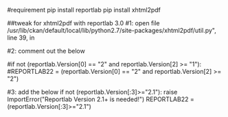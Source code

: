 

#requirement
pip install reportlab
pip install xhtml2pdf


##tweak for xhtml2pdf with reportlab 3.0
#1: open file /usr/lib/ckan/default/local/lib/python2.7/site-packages/xhtml2pdf/util.py", line 39, in <module>

#2: comment out the below

#if not (reportlab.Version[0] == "2" and reportlab.Version[2] >= "1"):
#REPORTLAB22 = (reportlab.Version[0] == "2" and reportlab.Version[2] >= "2")

#3: add the below
if not (reportlab.Version[:3]>="2.1"):
    raise ImportError("Reportlab Version 2.1+ is needed!")
REPORTLAB22 = (reportlab.Version[:3]>="2.1")


